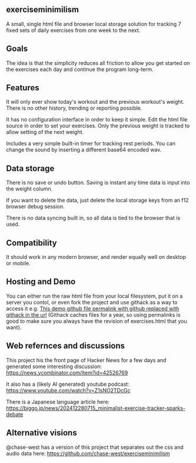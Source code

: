 ## exerciseminimilism
A small, single html file and browser local storage solution for tracking 7 fixed sets of daily exercises from one week to the next.

## Goals
The idea is that the simplicity reduces all friction to allow you get started on the exercises each day and continue the program long-term.

## Features
It will only ever show today's workout and the previous workout's weight. There is no other history, trending or reporting possible. 

It has no configuration interface in order to keep it simple. Edit the html file source in order to set your exercises. Only the previous weight is tracked to allow setting of the next weight.

Includes a very simple built-in timer for tracking rest periods. You can change the sound by inserting a different base64 encoded wav.

## Data storage
There is no save or undo button. Saving is instant any time data is input into the weight column. 

If you want to delete the data, just delete the local storage keys from an f12 browser debug session. 

There is no data syncing built in, so all data is tied to the browser that is used.

## Compatibility
It should work in any modern browser, and render equally well on desktop or mobile.

## Hosting and Demo
You can either run the raw html file from your local filesystem, put it on a server you contol, or even fork the project and use githack as a way to access it e.g. [This demo github file permalink with github replaced with githack in the url](https://raw.githack.com/bmtwl/exerciseminimilism/13d4ee27deb21004f30bae70ad48dcb0efdf18a6/exercises.html) (Githack caches files for a year, so using permalinks is good to make sure you always have the revision of exercises.html that you want).

## Web refernces and discussions
This project his the front page of Hacker News for a few days and generated some interesting discussion: https://news.ycombinator.com/item?id=42526769

It also has a (likely AI generated) youtube podcast: https://www.youtube.com/watch?v=Z1sNO2TDcGc

There is a Japanese language article here: https://biggo.jp/news/202412280715_minimalist-exercise-tracker-sparks-debate

## Alternative visions
@chase-west has a version of this project that separates out the css and audio data here: https://github.com/chase-west/exerciseminimilism
